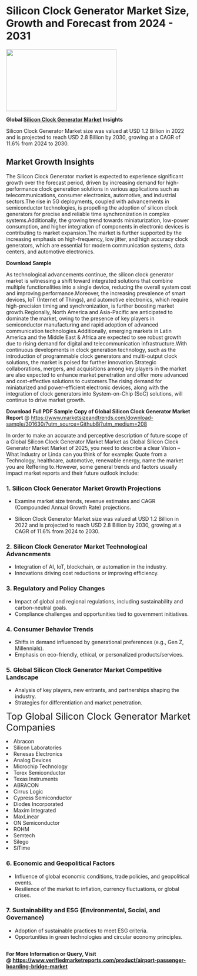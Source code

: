 <H1>Silicon Clock Generator Market Size, Growth and Forecast from 2024 - 2031</H1><img class="aligncenter size-medium wp-image-584254" src="https://thirdeyenews.in/wp-content/uploads/2024/09/Global-Market-Research-300x168.jpeg" alt="" width="300" height="168" /><p><strong>Global&nbsp;<a href="https://www.marketsizeandtrends.com/download-sample/301630/?utm_source=Github8j?utm_medium=208">Silicon Clock Generator Market</a> Insights</strong></p><p>Silicon Clock Generator Market size was valued at USD 1.2 Billion in 2022 and is projected to reach USD 2.8 Billion by 2030, growing at a CAGR of 11.6% from 2024 to 2030.</p><p><h2>Market Growth Insights</h2> <p>The Silicon Clock Generator market is expected to experience significant growth over the forecast period, driven by increasing demand for high-performance clock generation solutions in various applications such as telecommunications, consumer electronics, automotive, and industrial sectors.The rise in 5G deployments, coupled with advancements in semiconductor technologies, is propelling the adoption of silicon clock generators for precise and reliable time synchronization in complex systems.Additionally, the growing trend towards miniaturization, low-power consumption, and higher integration of components in electronic devices is contributing to market expansion.The market is further supported by the increasing emphasis on high-frequency, low jitter, and high accuracy clock generators, which are essential for modern communication systems, data centers, and automotive electronics.</p> <p><strong>Download Sample</strong></p> <p>As technological advancements continue, the silicon clock generator market is witnessing a shift toward integrated solutions that combine multiple functionalities into a single device, reducing the overall system cost and improving performance.Moreover, the increasing prevalence of smart devices, IoT (Internet of Things), and automotive electronics, which require high-precision timing and synchronization, is further boosting market growth.Regionally, North America and Asia-Pacific are anticipated to dominate the market, owing to the presence of key players in semiconductor manufacturing and rapid adoption of advanced communication technologies.Additionally, emerging markets in Latin America and the Middle East & Africa are expected to see robust growth due to rising demand for digital and telecommunication infrastructure.With continuous developments in clock generation technology, such as the introduction of programmable clock generators and multi-output clock solutions, the market is poised for further innovation.Strategic collaborations, mergers, and acquisitions among key players in the market are also expected to enhance market penetration and offer more advanced and cost-effective solutions to customers.The rising demand for miniaturized and power-efficient electronic devices, along with the integration of clock generators into System-on-Chip (SoC) solutions, will continue to drive market growth.<p><span class=""><strong>Download Full PDF Sample Copy of Global Silicon Clock Generator Market Report</strong> @ <a href="https://www.marketsizeandtrends.com/download-sample/301630/?utm_source=Github8j?utm_medium=208" target="_blank">https://www.marketsizeandtrends.com/download-sample/301630/?utm_source=Github8j?utm_medium=208</a></span></p><p>In order to make an accurate and perceptive description of future scope of a Global&nbsp;Silicon Clock Generator Market Market as Global&nbsp;Silicon Clock Generator Market Market of 2025, you need to describe a clear Vision &ndash; What Industry or Linda can you think of for example: Quote from a Technology, healthcare, automotive, renewable energy, name the market you are Reffering to.However, some general trends and factors usually impact market reports and their future outlook include:</p><h3>1.&nbsp;<strong>Silicon Clock Generator Market Growth Projections</strong></h3><ul><li>Examine market size trends, revenue estimates and CAGR (Compounded Annual Growth Rate) projections.</li><li><p>Silicon Clock Generator Market size was valued at USD 1.2 Billion in 2022 and is projected to reach USD 2.8 Billion by 2030, growing at a CAGR of 11.6% from 2024 to 2030.</p></li></ul><h3>2.&nbsp;<strong>Silicon Clock Generator Market Technological Advancements</strong></h3><ul><li>Integration of AI, IoT, blockchain, or automation in the industry.</li><li>Innovations driving cost reductions or improving efficiency.</li></ul><h3>3.&nbsp;<strong>Regulatory and Policy Changes</strong></h3><ul><li>Impact of global and regional regulations, including sustainability and carbon-neutral goals.</li><li>Compliance challenges and opportunities tied to government initiatives.</li></ul><h3>4.&nbsp;<strong>Consumer Behavior Trends</strong></h3><ul><li>Shifts in demand influenced by generational preferences (e.g., Gen Z, Millennials).</li><li>Emphasis on eco-friendly, ethical, or personalized products/services.</li></ul><h3>5.&nbsp;<strong>Global Silicon Clock Generator Market Competitive Landscape</strong></h3><ul><li>Analysis of key players, new entrants, and partnerships shaping the industry.</li><li>Strategies for differentiation and market penetration.</li></ul><p data-pm-slice="1 1 []"><span style="color: inherit; font-family: inherit; font-size: 25px;">Top Global Silicon Clock Generator Market Companies</span></p><div class="" data-test-id=""><p><li>Abracon</li><li> Silicon Laboratories</li><li> Renesas Electronics</li><li> Analog Devices</li><li> Microchip Technology</li><li> Torex Semiconductor</li><li> Texas Instruments</li><li> ABRACON</li><li> Cirrus Logic</li><li> Cypress Semiconductor</li><li> Diodes Incorporated</li><li> Maxim Integrated</li><li> MaxLinear</li><li> ON Semiconductor</li><li> ROHM</li><li> Semtech</li><li> Silego</li><li> SiTime</li></p></div><h3>6.&nbsp;<strong>Economic and Geopolitical Factors</strong></h3><ul><li>Influence of global economic conditions, trade policies, and geopolitical events.</li><li>Resilience of the market to inflation, currency fluctuations, or global crises.</li></ul><h3>7.&nbsp;<strong>Sustainability and ESG (Environmental, Social, and Governance)</strong></h3><ul><li>Adoption of sustainable practices to meet ESG criteria.</li><li>Opportunities in green technologies and circular economy principles.</li></ul><h2><strong style="font-size: 14px;">For More Information or Query, Visit @&nbsp;</strong><a style="background-color: #ffffff; font-size: 14px;" href="https://www.marketsizeandtrends.com/report/silicon-clock-generator-market/" target="_blank">https://www.verifiedmarketreports.com/product/airport-passenger-boarding-bridge-market</a></h2>